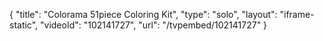 {
    "title": "Colorama 51piece Coloring Kit",
    "type": "solo",
    "layout": "iframe-static",
    "videoId": "102141727",
    "url": "\/tvpembed\/102141727"
}